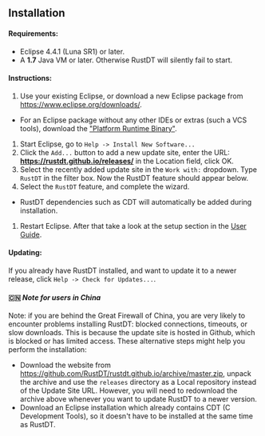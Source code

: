 ## Installation

#### Requirements: 
 * Eclipse 4.4.1 (Luna SR1) or later.
 * A **1.7** Java VM or later. Otherwise RustDT will silently fail to start.

#### Instructions:
 1. Use your existing Eclipse, or download a new Eclipse package from https://www.eclipse.org/downloads/. 
  * For an Eclipse package without any other IDEs or extras (such a VCS tools), download the ["Platform Runtime Binary"](http://archive.eclipse.org/eclipse/downloads/drops4/R-4.4.1-201409250400/#PlatformRuntime). 
 1. Start Eclipse, go to `Help -> Install New Software...`
 1. Click the `Add...` button to add a new update site, enter the URL: **https://rustdt.github.io/releases/** in the Location field, click OK.
 1. Select the recently added update site in the `Work with:` dropdown. Type `RustDT` in the filter box. Now the RustDT feature should appear below.
 1. Select the `RustDT` feature, and complete the wizard. 
  * RustDT dependencies such as CDT will automatically be added during installation.
 1. Restart Eclipse. After that take a look at the setup section in the [User Guide](UserGuide.md#user-guide).
  

#### Updating:
If you already have RustDT installed, and want to update it to a newer release, click `Help -> Check for Updates...`.

#### :cn: *Note for users in China*
Note: if you are behind the Great Firewall of China, you are very likely to encounter problems installing RustDT: blocked connections, timeouts, or slow downloads. This is because the update site is hosted in Github, which is blocked or has limited access. These alternative steps might help you perform the installation:

* Download the website from https://github.com/RustDT/rustdt.github.io/archive/master.zip, unpack the archive and use the `releases` directory as a Local repository instead of the Update Site URL. However, you will need to redownload the archive above whenever you want to update RustDT to a newer version.
* Download an Eclipse installation which already contains CDT (C Development Tools), so it doesn't have to be installed at the same time as RustDT.